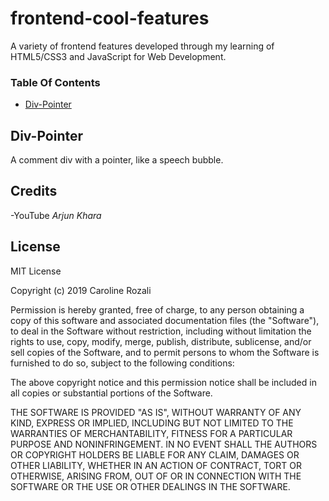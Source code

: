 # frontend-cool-features

A variety of frontend features developed through my learning of HTML5/CSS3 and JavaScript for Web Development.

### Table Of Contents

* [Div-Pointer](#Div-Pointer)

## Div-Pointer

A comment div with a pointer, like a speech bubble.

## Credits

-YouTube _Arjun Khara_

## License

MIT License

Copyright (c) 2019 Caroline Rozali

Permission is hereby granted, free of charge, to any person obtaining a copy
of this software and associated documentation files (the "Software"), to deal
in the Software without restriction, including without limitation the rights
to use, copy, modify, merge, publish, distribute, sublicense, and/or sell
copies of the Software, and to permit persons to whom the Software is
furnished to do so, subject to the following conditions:

The above copyright notice and this permission notice shall be included in all
copies or substantial portions of the Software.

THE SOFTWARE IS PROVIDED "AS IS", WITHOUT WARRANTY OF ANY KIND, EXPRESS OR
IMPLIED, INCLUDING BUT NOT LIMITED TO THE WARRANTIES OF MERCHANTABILITY,
FITNESS FOR A PARTICULAR PURPOSE AND NONINFRINGEMENT. IN NO EVENT SHALL THE
AUTHORS OR COPYRIGHT HOLDERS BE LIABLE FOR ANY CLAIM, DAMAGES OR OTHER
LIABILITY, WHETHER IN AN ACTION OF CONTRACT, TORT OR OTHERWISE, ARISING FROM,
OUT OF OR IN CONNECTION WITH THE SOFTWARE OR THE USE OR OTHER DEALINGS IN THE
SOFTWARE.
